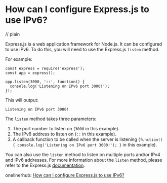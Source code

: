 # How can I configure Express.js to use IPv6?
// plain

Express.js is a web application framework for Node.js. It can be configured to use IPv6. To do this, you will need to use the Express.js `listen` method.

For example:

```
const express = require('express');
const app = express();

app.listen(3000, '::', function() {
  console.log('Listening on IPv6 port 3000!');
});
```

This will output:
```
Listening on IPv6 port 3000!
```

The `listen` method takes three parameters:

1. The port number to listen on (`3000` in this example).
2. The IPv6 address to listen on (`::` in this example).
3. A callback function to be called when the server is listening (`function() { console.log('Listening on IPv6 port 3000!'); }` in this example).

You can also use the `listen` method to listen on multiple ports and/or IPv4 and IPv6 addresses. For more information about the `listen` method, please refer to the Express.js [documentation](https://expressjs.com/en/api.html#app.listen).

onelinerhub: [How can I configure Express.js to use IPv6?](https://onelinerhub.com/expressjs/how-can-i-configure-express-js-to-use-ipv-)